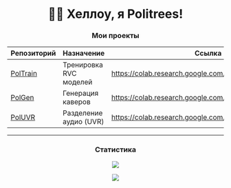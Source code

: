 <div align="center">

# 👋🏻 Хеллоу, я Politrees!

### Мои проекты

| Репозиторий                                                 | Назначение             | Ссылка на блокнот Google Colab                                             |
|-------------------------------------------------------------|------------------------|----------------------------------------------------------------------------|
| [PolTrain](https://github.com/Bebra777228/TrainVocModel-EN) | Тренировка RVC моделей | https://colab.research.google.com/drive/1EeLq0cghmQXnKPmHNzh_CnFpedN9OK0_/ |
| [PolGen](https://github.com/Bebra777228/PolGen-RVC)         | Генерация каверов      | https://colab.research.google.com/drive/1W39tbdYxR1NSVNHG6EDRiKkY4JM0f60B  |
| [PolUVR](https://github.com/Bebra777228/PolUVR)             | Разделение аудио (UVR) | https://colab.research.google.com/drive/1jS3rYTeNBeLgjJiSG12HdzH8d1kbkFLj  |

---

### Статистика
![](https://github-readme-stats.vercel.app/api?username=Politrees&show_icons=true&theme=radical&include_all_commits=true&show=prs_merged)

<img src="https://counter.seku.su/cmoe?name=Politrees-git&theme=mb" />
